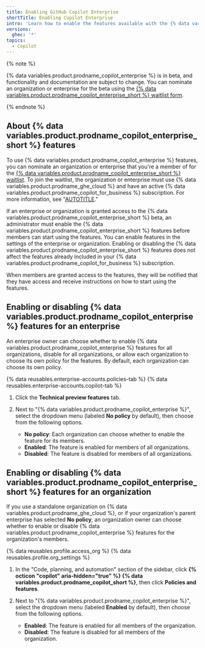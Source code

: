 ```yaml
---
title: Enabling GitHub Copilot Enterprise
shortTitle: Enabling Copilot Enterprise
intro: 'Learn how to enable the features available with the {% data variables.product.prodname_copilot_enterprise %} beta.'
versions:
  ghec: '*'
topics:
  - Copilot
---
```


{% note %}

{% data variables.product.prodname_copilot_enterprise %} is in beta, and functionality and documentation are subject to change. You can nominate an organization or enterprise for the beta using the [{% data variables.product.prodname_copilot_enterprise_short %} waitlist form](https://github.com/github-copilot/copilot_enterprise_waitlist_signup/join).

{% endnote %}

## About {% data variables.product.prodname_copilot_enterprise_short %} features

To use {% data variables.product.prodname_copilot_enterprise %} features, you can nominate an organization or enterprise that you're a member of for the [{% data variables.product.prodname_copilot_enterprise_short %} waitlist](https://github.com/github-copilot/copilot_enterprise_waitlist_signup/join). To join the waitlist, the organization or enterprise must use {% data variables.product.prodname_ghe_cloud %} and have an active {% data variables.product.prodname_copilot_for_business %} subscription. For more information, see "[AUTOTITLE](/copilot/github-copilot-enterprise/overview/about-github-copilot-enterprise)."

If an enterprise or organization is granted access to the {% data variables.product.prodname_copilot_enterprise_short %} beta, an administrator must enable the {% data variables.product.prodname_copilot_enterprise_short %} features before members can start using the features. You can enable features in the settings of the enterprise or organization. Enabling or disabling the {% data variables.product.prodname_copilot_enterprise_short %} features does not affect the features already included in your {% data variables.product.prodname_copilot_for_business %} subscription.

When members are granted access to the features, they will be notified that they have access and receive instructions on how to start using the features.

## Enabling or disabling {% data variables.product.prodname_copilot_enterprise %} features for an enterprise

An enterprise owner can choose whether to enable {% data variables.product.prodname_copilot_enterprise %} features for all organizations, disable for all organizations, or allow each organization to choose its own policy for the features. By default, each organization can choose its own policy.

{% data reusables.enterprise-accounts.policies-tab %}
{% data reusables.enterprise-accounts.copilot-tab %}
1. Click the **Technical preview features** tab.
1. Next to "{% data variables.product.prodname_copilot_enterprise %}", select the dropdown menu (labeled **No policy** by default), then choose from the following options.

   - **No policy**: Each organization can choose whether to enable the feature for its members.
   - **Enabled**: The feature is enabled for members of all organizations.
   - **Disabled**: The feature is disabled for members of all organizations.

## Enabling or disabling {% data variables.product.prodname_copilot_enterprise_short %} features for an organization

If you use a standalone organization on {% data variables.product.prodname_ghe_cloud %}, or if your organization's parent enterprise has selected **No policy**, an organization owner can choose whether to enable or disable {% data variables.product.prodname_copilot_enterprise %} features for the organization's members.

{% data reusables.profile.access_org %}
{% data reusables.profile.org_settings %}
1. In the "Code, planning, and automation" section of the sidebar, click **{% octicon "copilot" aria-hidden="true" %} {% data variables.product.prodname_copilot_short %}**, then click **Policies and features**.
1. Next to "{% data variables.product.prodname_copilot_enterprise %}", select the dropdown menu (labeled **Enabled** by default), then choose from the following options.

   - **Enabled**: The feature is enabled for all members of the organization.
   - **Disabled**: The feature is disabled for all members of the organization.
